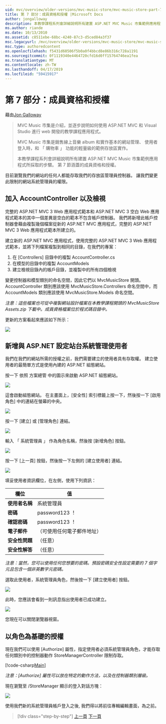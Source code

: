```yaml
---
uid: mvc/overview/older-versions/mvc-music-store/mvc-music-store-part-7
title: 第 7 部分：成員資格和授權 |Microsoft Docs
author: jongalloway
description: 本教學課程系列會詳細說明所有建置 ASP.NET MVC Music 市集範例應用程式所採取的步驟。 第 7 節涵蓋的成員資格和授權。
ms.author: riande
ms.date: 10/13/2010
ms.assetid: c8511ebe-68bc-4240-87c3-d5ced84a3f37
msc.legacyurl: /mvc/overview/older-versions/mvc-music-store/mvc-music-store-part-7
msc.type: authoredcontent
ms.openlocfilehash: f5431d60506f5b0a0f4bbcd8e86b316c728a1191
ms.sourcegitcommit: 0f1119340e4464720cfd16d0ff15764746ea1fea
ms.translationtype: MT
ms.contentlocale: zh-TW
ms.lasthandoff: 04/17/2019
ms.locfileid: "59415917"
---
```

# <a name="part-7-membership-and-authorization"></a>第 7 部分：成員資格和授權

藉由[Jon Galloway](https://github.com/jongalloway)

> MVC Music 市集是介紹，並逐步說明如何使用 ASP.NET MVC 和 Visual Studio 進行 web 開發的教學課程應用程式。  
>   
> MVC Music 市集是銷售線上音樂 album 和實作基本的網站管理、 使用者登入時，和 「 購物車 」 功能的輕量級的範例存放區實作。  
>   
> 本教學課程系列會詳細說明所有建置 ASP.NET MVC Music 市集範例應用程式所採取的步驟。 第 7 節涵蓋的成員資格和授權。


目前瀏覽我們的網站的任何人都能存取我們的存放區管理員控制器。 讓我們變更此限制的網站系統管理員的權限。

## <a name="adding-the-accountcontroller-and-views"></a>加入 AccountController 以及檢視

完整的 ASP.NET MVC 3 Web 應用程式範本和 ASP.NET MVC 3 空白 Web 應用程式範本的其中一個差異是空白的範本不包含帳戶控制器。 我們將新增此帳戶控制器會藉由複製幾個檔案從新的 ASP.NET MVC 應用程式，完整的 ASP.NET MVC 3 Web 應用程式範本所建立的。

建立新的 ASP.NET MVC 應用程式，使用完整的 ASP.NET MVC 3 Web 應用程式範本，並將下列檔案複製到相同的目錄，在我們的專案：

1. 在 [Controllers] 目錄中的複製 AccountController.cs
2. 在模型的目錄中的複製 AccountModels
3. 建立檢視目錄內的帳戶目錄，並複製中的所有四個檢視

變更控制器和模型類別的命名空間，因此它們以 MvcMusicStore 開頭。 AccountController 類別應該使用 MvcMusicStore.Controllers 命名空間中，而 AccountModels 類別應該使用 MvcMusicStore.Models 命名空間。

*注意：這些檔案也可從中複製網站設計檔案在本教學課程開頭的 MvcMusicStore Assets.zip 下載中。成員資格檔案位於程式碼目錄中。*

更新的方案看起來應該如下所示：

![](mvc-music-store-part-7/_static/image1.png)

## <a name="adding-an-administrative-user-with-the-aspnet-configuration-site"></a>新增與 ASP.NET 設定站台系統管理使用者

我們在我們的網站所需的授權之前，我們需要建立的使用者具有存取權。 建立使用者的最簡單方式是使用內建的 ASP.NET 組態網站。

按一下 依照 方案總管 中的圖示來啟動 ASP.NET 組態網站。

![](mvc-music-store-part-7/_static/image2.png)

這會啟動組態網站。 在主畫面上，[安全性] 索引標籤上按一下，然後按一下 [啟用角色] 中的連結在螢幕的中央。

![](mvc-music-store-part-7/_static/image3.png)

按一下 [建立] 或 [管理角色] 連結。

![](mvc-music-store-part-7/_static/image4.png)

輸入 「 系統管理員 」 作為角色名稱，然後按 [新增角色] 按鈕。

![](mvc-music-store-part-7/_static/image5.png)

按一下 [上一頁] 按鈕，然後按一下左側的 [建立使用者] 連結。

![](mvc-music-store-part-7/_static/image6.png)

填妥使用者資訊欄位，在左側，使用下列資訊：

| **欄位** | **值** |
| --- | --- |
| **使用者名稱** | 系統管理員 |
| **密碼** | password123 ！ |
| **確認密碼** | password123 ！ |
| **電子郵件** | （可使用任何電子郵件地址） |
| **安全性問題** | （任意） |
| **安全性解答** | （任意） |

*注意：當然，您可以使用任何您想要的密碼。預設密碼安全性設定需要的 7 個字元且包含一個非英數字元密碼。*

選取此使用者，系統管理員角色，然後按一下 [建立使用者] 按鈕。

![](mvc-music-store-part-7/_static/image7.png)

此時，您應該會看到一則訊息指出使用者已成功建立。

![](mvc-music-store-part-7/_static/image8.png)

您現在可以關閉瀏覽器視窗。

## <a name="role-based-authorization"></a>以角色為基礎的授權

現在我們可以使用 [Authorize] 屬性，指定使用者必須系統管理員角色，才能存取任何類別中的控制器動作 StoreManagerController 限制存取。

[!code-csharp[Main](mvc-music-store-part-7/samples/sample1.cs)]

*注意：[Authorize] 屬性可以放在特定的動作方法，以及在控制器類別層級。*

現在瀏覽至 /StoreManager 顯示的登入對話方塊：

![](mvc-music-store-part-7/_static/image9.png)

使用我們新的系統管理員帳戶登入之後, 我們得以將前往專輯編輯畫面，為之前。

> [!div class="step-by-step"]
> [上一頁](mvc-music-store-part-6.md)
> [下一頁](mvc-music-store-part-8.md)
